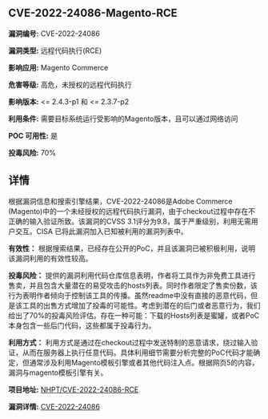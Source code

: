 ## CVE-2022-24086-Magento-RCE

**漏洞编号:** CVE-2022-24086

**漏洞类型:** 远程代码执行(RCE)

**影响应用:** Magento Commerce

**危害等级:** 高危，未授权的远程代码执行

**影响版本:** <= 2.4.3-p1 和 <= 2.3.7-p2

**利用条件:** 需要目标系统运行受影响的Magento版本，且可以通过网络访问

**POC 可用性:** 是

**投毒风险:** 70%

## 详情

根据漏洞信息和搜索引擎结果，CVE-2022-24086是Adobe Commerce (Magento)中的一个未经授权的远程代码执行漏洞，由于checkout过程中存在不正确的输入验证所致。该漏洞的CVSS 3.1评分为9.8，属于严重级别，利用无需用户交互。CISA 已将此漏洞加入已知被利用的漏洞列表中。 

**有效性：**
根据搜索结果，已经存在公开的PoC，并且该漏洞已被积极利用，说明该漏洞利用的有效性较高。

**投毒风险：**
提供的漏洞利用代码仓库信息表明，作者将工具作为非免费工具进行售卖，并且包含大量潜在的易受攻击的hosts列表。同时作者限定了售卖份数，该行为表明作者倾向于控制该工具的传播。虽然readme中没有直接的恶意代码，但是该工具的出售方式增加了投毒的可能性。考虑到潜在的后门或者恶意行为，我们给出了70%的投毒风险评估。存在一种可能：下载的Hosts列表是蜜罐，或者PoC本身包含一些后门代码，这些都属于投毒行为。

**利用方式：**
利用方式是通过在checkout过程中发送特制的恶意请求，绕过输入验证，从而在服务器上执行任意代码。具体利用细节需要分析完整的PoC代码才能确定，但通常涉及利用Magento模板引擎或者其他代码注入点。根据网页5的内容，漏洞与magento模板引擎有关。


**项目地址:** [NHPT/CVE-2022-24086-RCE](https://github.com/NHPT/CVE-2022-24086-RCE)

**漏洞详情:** [CVE-2022-24086](https://nvd.nist.gov/vuln/detail/CVE-2022-24086)